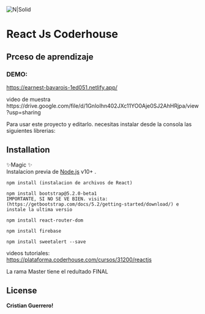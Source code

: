 


<p class="has-line-data" data-line-start="2" data-line-end="3"><img src="https://acceso.canalizados.com/wp-content/uploads/2021/08/logo_coderhouse_2_bmqbet-e1628261723128.png" alt="N|Solid"></p>
<h1 class="code-line" data-line-start=3 data-line-end=4 ><a id="React_Js_Coderhouse_3"></a>React Js Coderhouse</h1>
<h2 class="code-line" data-line-start=4 data-line-end=5 ><a id="Prceso_de_aprendizaje_4"></a>Prceso de aprendizaje</h2>
<h3 class="code-line" data-line-start=6 data-line-end=7 ><a id="DEMO_6"></a>DEMO:</h3>
<p class="has-line-data" data-line-start="8" data-line-end="9"><a href="https://earnest-bavarois-1ed051.netlify.app/">https://earnest-bavarois-1ed051.netlify.app/</a></p>
<p> video de muestra https://drive.google.com/file/d/1GnloIhn402JXc11YO0Aje0SJ2AhHRjpa/view?usp=sharing </p>
<p class="has-line-data" data-line-start="10" data-line-end="11">Para usar este proyecto y editarlo. necesitas instalar desde la consola las siguientes librerias:</p>
<h2 class="code-line" data-line-start=13 data-line-end=14 ><a id="Installation_13"></a>Installation</h2>
<p class="has-line-data" data-line-start="14" data-line-end="16">✨Magic ✨<br>
Instalacion previa de <a href="https://nodejs.org/">Node.js</a> v10+ .</p>
<pre><code class="has-line-data" data-line-start="18" data-line-end="20" class="language-sh">npm install (instalacion de archivos de React)
</code></pre>
<pre><code class="has-line-data" data-line-start="22" data-line-end="25" class="language-sh">npm install bootstrap@<span class="hljs-number">5.2</span>.<span class="hljs-number">0</span>-beta1  
IMPORTANTE, SI NO SE VE BIEN. visita: (https://getbootstrap.com/docs/<span class="hljs-number">5.2</span>/getting-started/download/) e instale la ultima versio
</code></pre>
<pre><code class="has-line-data" data-line-start="27" data-line-end="29" class="language-sh">npm install react-router-dom
</code></pre>
<pre><code class="has-line-data" data-line-start="31" data-line-end="33" class="language-sh">npm install firebase
</code></pre>
<pre><code class="has-line-data" data-line-start="35" data-line-end="37" class="language-sh">npm install sweetalert --save
</code></pre>
<p class="has-line-data" data-line-start="38" data-line-end="40">videos tutoriales:<br>
<a href="https://plataforma.coderhouse.com/cursos/31200/reactjs">https://plataforma.coderhouse.com/cursos/31200/reactjs</a></p>
<p class="has-line-data" data-line-start="41" data-line-end="42">La rama Master tiene el redultado FINAL</p>
<h2 class="code-line" data-line-start=45 data-line-end=46 ><a id="License_45"></a>License</h2>
<p class="has-line-data" data-line-start="49" data-line-end="50"><strong>Cristian Guerrero!</strong></p>
